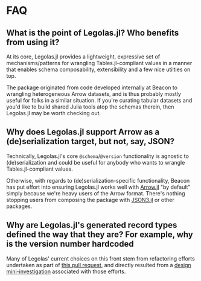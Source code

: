 # FAQ

## What is the point of Legolas.jl? Who benefits from using it?

At its core, Legolas.jl provides a lightweight, expressive set of mechanisms/patterns for wrangling Tables.jl-compliant values in a manner that enables schema composability, extensibility and a few nice utilties on top.

The package originated from code developed internally at Beacon to wrangling heterogeneous Arrow datasets, and is thus probably mostly useful for folks in a similar situation. If you're curating tabular datasets and you'd like to build shared Julia tools atop the schemas therein, then Legolas.jl may be worth checking out.

## Why does Legolas.jl support Arrow as a (de)serialization target, but not, say, JSON?

Technically, Legolas.jl's core `@schema`/`@version` functionality is agnostic to (de)serialization and could be useful for anybody who wants to wrangle Tables.jl-compliant values.

Otherwise, with regards to (de)serialization-specific functionality, Beacon has put effort into ensuring Legolas.jl works well with [Arrow.jl](https://github.com/JuliaData/Arrow.jl) "by default" simply because we're heavy users of the Arrow format. There's nothing stopping users from composing the package with [JSON3.jl](https://github.com/quinnj/JSON3.jl) or other packages.

## Why are Legolas.jl's generated record types defined the way that they are? For example, why is the version number hardcoded

Many of Legolas' current choices on this front stem from refactoring efforts undertaken as part of [this pull request](https://github.com/beacon-biosignals/Legolas.jl/pull/54), and directly resulted from a [design mini-investigation](https://gist.github.com/jrevels/fdfe939109bee23566d425440b7c759e) associated with those efforts.
